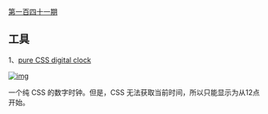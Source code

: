 [第一百四十一期](https://github.com/ruanyf/weekly/blob/master/docs/issue-141.md)

## 工具
1、[pure CSS digital clock](https://www.quaxio.com/pure_css_digital_clock.html)

[![img](https://camo.githubusercontent.com/0d312cf6eaa30a613af35d79500c24a0f2f53065fe91cc98f1b4473a7f9d6543/68747470733a2f2f7777772e77616e67626173652e636f6d2f626c6f67696d672f61737365742f3230323130312f6267323032313031303431302e6a7067)](https://camo.githubusercontent.com/0d312cf6eaa30a613af35d79500c24a0f2f53065fe91cc98f1b4473a7f9d6543/68747470733a2f2f7777772e77616e67626173652e636f6d2f626c6f67696d672f61737365742f3230323130312f6267323032313031303431302e6a7067)

一个纯 CSS 的数字时钟。但是，CSS 无法获取当前时间，所以只能显示为从12点开始。

